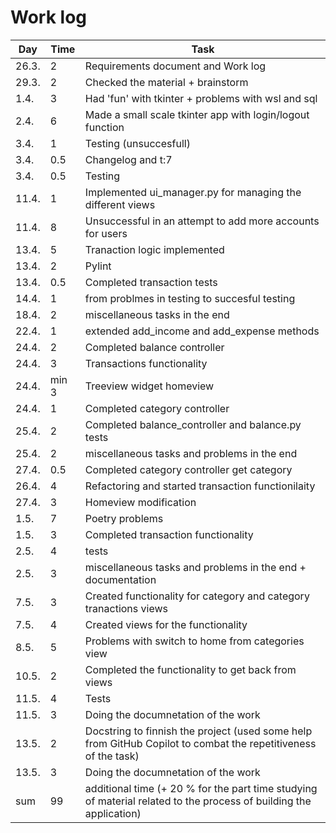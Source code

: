  # Work log

| Day | Time | Task |
|-----|------|------|
|26.3.|    2 | Requirements document and Work log |
|29.3.|    2 | Checked the material + brainstorm |
|1.4. |    3 | Had 'fun' with tkinter + problems with wsl and sql |
|2.4. |    6 | Made a small scale tkinter app with login/logout function |
|3.4. |    1 | Testing (unsuccesfull)    |
|3.4. |  0.5 | Changelog and t:7    |
|3.4. |  0.5 | Testing    |
|11.4.|    1 | Implemented ui_manager.py for managing the different views |
|11.4.|    8 | Unsuccessful in an attempt to add more accounts for users  |
|13.4.|    5 | Tranaction logic implemented   |
|13.4.|    2 | Pylint |
|13.4.|  0.5 | Completed transaction tests |
|14.4.|    1 | from problmes in testing to succesful testing  |
|18.4.|    2 | miscellaneous tasks in the end  |
|22.4.|    1 | extended add_income and add_expense methods |
|24.4.|    2 | Completed balance controller |
|24.4.|    3 | Transactions functionality |
|24.4.|min 3 | Treeview widget homeview |
|24.4.|    1 | Completed category controller |
|25.4.|    2 | Completed balance_controller and balance.py tests |
|25.4.|    2 | miscellaneous tasks and problems in the end |
|27.4.|  0.5 | Completed category controller get category |
|26.4.|    4 | Refactoring and started transaction functionilaity |
|27.4.|    3 | Homeview modification |
| 1.5.|    7 | Poetry problems |
| 1.5.|    3 |  Completed transaction functionality  |
| 2.5.|    4 | tests|
| 2.5.|    3 | miscellaneous tasks and problems in the end + documentation|
| 7.5.|    3 | Created functionality for category and category tranactions views|
| 7.5.|    4 | Created views for the functionality |
| 8.5.|    5 | Problems with switch to home from categories view |
|10.5.|    2 | Completed the functionality to get back from views |
|11.5.|    4 | Tests|
|11.5.|    3 | Doing the documnetation of the work |
|13.5.|    2 | Docstring to finnish the project (used some help from GitHub Copilot to combat the repetitiveness of the task) |
|13.5.|    3 | Doing the documnetation of the work |
sum |   99 |additional time (+ 20 % for the part time studying of material related to the process of building the application) |
